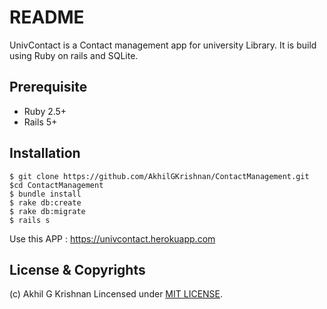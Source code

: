 # README

UnivContact is a Contact management app for university Library. It is build using Ruby on rails and SQLite.

## Prerequisite
 * Ruby 2.5+
 * Rails 5+

## Installation
```
$ git clone https://github.com/AkhilGKrishnan/ContactManagement.git
$cd ContactManagement
$ bundle install
$ rake db:create
$ rake db:migrate
$ rails s

```
Use this APP : https://univcontact.herokuapp.com

## License & Copyrights

(c) Akhil G Krishnan
Lincensed under [MIT LICENSE](LICENSE).
